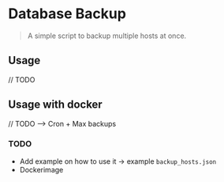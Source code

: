 # Database Backup

> A simple script to backup multiple hosts at once.

## Usage

// TODO

## Usage with docker

// TODO --> Cron + Max backups

### TODO

* Add example on how to use it -> example `backup_hosts.json`
* Dockerimage
